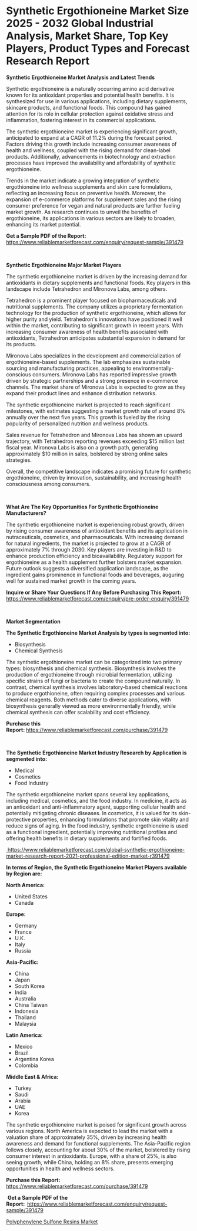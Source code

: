 <p><h1>Synthetic Ergothioneine Market Size 2025 - 2032 Global Industrial Analysis, Market Share, Top Key Players, Product Types and Forecast Research Report</h1></p><p><strong>Synthetic Ergothioneine Market Analysis and Latest Trends</strong></p>
<p><p>Synthetic ergothioneine is a naturally occurring amino acid derivative known for its antioxidant properties and potential health benefits. It is synthesized for use in various applications, including dietary supplements, skincare products, and functional foods. This compound has gained attention for its role in cellular protection against oxidative stress and inflammation, fostering interest in its commercial applications.</p><p>The synthetic ergothioneine market is experiencing significant growth, anticipated to expand at a CAGR of 11.2% during the forecast period. Factors driving this growth include increasing consumer awareness of health and wellness, coupled with the rising demand for clean-label products. Additionally, advancements in biotechnology and extraction processes have improved the availability and affordability of synthetic ergothioneine. </p><p>Trends in the market indicate a growing integration of synthetic ergothioneine into wellness supplements and skin care formulations, reflecting an increasing focus on preventive health. Moreover, the expansion of e-commerce platforms for supplement sales and the rising consumer preference for vegan and natural products are further fueling market growth. As research continues to unveil the benefits of ergothioneine, its applications in various sectors are likely to broaden, enhancing its market potential.</p></p>
<p><strong>Get a Sample PDF of the Report:&nbsp;</strong> <a href="https://www.reliablemarketforecast.com/enquiry/request-sample/391479?utm_campaign=2533&utm_medium=2&utm_source=Github&utm_content=ia&utm_term=29032025&utm_id=synthetic-ergothioneine">https://www.reliablemarketforecast.com/enquiry/request-sample/391479</a></p>
<p>&nbsp;</p>
<p><strong>Synthetic Ergothioneine Major Market Players</strong></p>
<p><p>The synthetic ergothioneine market is driven by the increasing demand for antioxidants in dietary supplements and functional foods. Key players in this landscape include Tetrahedron and Mironova Labs, among others.</p><p>Tetrahedron is a prominent player focused on biopharmaceuticals and nutritional supplements. The company utilizes a proprietary fermentation technology for the production of synthetic ergothioneine, which allows for higher purity and yield. Tetrahedron's innovations have positioned it well within the market, contributing to significant growth in recent years. With increasing consumer awareness of health benefits associated with antioxidants, Tetrahedron anticipates substantial expansion in demand for its products.</p><p>Mironova Labs specializes in the development and commercialization of ergothioneine-based supplements. The lab emphasizes sustainable sourcing and manufacturing practices, appealing to environmentally-conscious consumers. Mironova Labs has reported impressive growth driven by strategic partnerships and a strong presence in e-commerce channels. The market share of Mironova Labs is expected to grow as they expand their product lines and enhance distribution networks.</p><p>The synthetic ergothioneine market is projected to reach significant milestones, with estimates suggesting a market growth rate of around 8% annually over the next five years. This growth is fueled by the rising popularity of personalized nutrition and wellness products.</p><p>Sales revenue for Tetrahedron and Mironova Labs has shown an upward trajectory, with Tetrahedron reporting revenues exceeding $15 million last fiscal year. Mironova Labs is also on a growth path, generating approximately $10 million in sales, bolstered by strong online sales strategies.</p><p>Overall, the competitive landscape indicates a promising future for synthetic ergothioneine, driven by innovation, sustainability, and increasing health consciousness among consumers.</p></p>
<p>&nbsp;</p>
<p><strong>What Are The Key Opportunities For Synthetic Ergothioneine Manufacturers?</strong></p>
<p><p>The synthetic ergothioneine market is experiencing robust growth, driven by rising consumer awareness of antioxidant benefits and its application in nutraceuticals, cosmetics, and pharmaceuticals. With increasing demand for natural ingredients, the market is projected to grow at a CAGR of approximately 7% through 2030. Key players are investing in R&D to enhance production efficiency and bioavailability. Regulatory support for ergothioneine as a health supplement further bolsters market expansion. Future outlook suggests a diversified application landscape, as the ingredient gains prominence in functional foods and beverages, auguring well for sustained market growth in the coming years.</p></p>
<p><strong>Inquire or Share Your Questions If Any Before Purchasing This Report:</strong> <a href="https://www.reliablemarketforecast.com/enquiry/pre-order-enquiry/391479?utm_campaign=2533&utm_medium=2&utm_source=Github&utm_content=ia&utm_term=29032025&utm_id=synthetic-ergothioneine">https://www.reliablemarketforecast.com/enquiry/pre-order-enquiry/391479</a></p>
<p>&nbsp;</p>
<p><strong>Market Segmentation</strong></p>
<p><strong>The Synthetic Ergothioneine Market Analysis by types is segmented into:</strong></p>
<p><ul><li>Biosynthesis</li><li>Chemical Synthesis</li></ul></p>
<p><p>The synthetic ergothioneine market can be categorized into two primary types: biosynthesis and chemical synthesis. Biosynthesis involves the production of ergothioneine through microbial fermentation, utilizing specific strains of fungi or bacteria to create the compound naturally. In contrast, chemical synthesis involves laboratory-based chemical reactions to produce ergothioneine, often requiring complex processes and various chemical reagents. Both methods cater to diverse applications, with biosynthesis generally viewed as more environmentally friendly, while chemical synthesis can offer scalability and cost efficiency.</p></p>
<p><strong>Purchase this Report:&nbsp;</strong><a href="https://www.reliablemarketforecast.com/purchase/391479?utm_campaign=2533&utm_medium=2&utm_source=Github&utm_content=ia&utm_term=29032025&utm_id=synthetic-ergothioneine">https://www.reliablemarketforecast.com/purchase/391479</a></p>
<p>&nbsp;</p>
<p><strong>The Synthetic Ergothioneine Market Industry Research by Application is segmented into:</strong></p>
<p><ul><li>Medical</li><li>Cosmetics</li><li>Food Industry</li></ul></p>
<p><p>The synthetic ergothioneine market spans several key applications, including medical, cosmetics, and the food industry. In medicine, it acts as an antioxidant and anti-inflammatory agent, supporting cellular health and potentially mitigating chronic diseases. In cosmetics, it is valued for its skin-protective properties, enhancing formulations that promote skin vitality and reduce signs of aging. In the food industry, synthetic ergothioneine is used as a functional ingredient, potentially improving nutritional profiles and offering health benefits in dietary supplements and fortified foods.</p></p>
<p><a href="https://www.reliablemarketforecast.com/global-synthetic-ergothioneine-market-research-report-2021-professional-edition-market-r391479?utm_campaign=2533&utm_medium=2&utm_source=Github&utm_content=ia&utm_term=29032025&utm_id=synthetic-ergothioneine">&nbsp;https://www.reliablemarketforecast.com/global-synthetic-ergothioneine-market-research-report-2021-professional-edition-market-r391479</a></p>
<p><strong>In terms of Region, the Synthetic Ergothioneine Market Players available by Region are:</strong></p>
<p>
    <p> <strong> North America: </strong>
        <ul>
            <li>United States</li>
            <li>Canada</li>
        </ul>
        </p> 
    <p> <strong> Europe: </strong>
        <ul>
            <li>Germany</li>
            <li>France</li>
            <li>U.K.</li>
            <li>Italy</li>
            <li>Russia</li>
        </ul>
        </p> 
    <p> <strong> Asia-Pacific: </strong>
        <ul>
            <li>China</li>
            <li>Japan</li>
            <li>South Korea</li>
            <li>India</li>
            <li>Australia</li>
            <li>China Taiwan</li>
            <li>Indonesia</li>
            <li>Thailand</li>
            <li>Malaysia</li>
        </ul>
        </p> 
    <p> <strong> Latin America: </strong>
        <ul>
            <li>Mexico</li>
            <li>Brazil</li>
            <li>Argentina Korea</li>
            <li>Colombia</li>
        </ul>
        </p> 
    <p> <strong> Middle East & Africa: </strong>
        <ul>
            <li>Turkey</li>
            <li>Saudi</li>
            <li>Arabia</li>
            <li>UAE</li>
            <li>Korea</li>
        </ul>
    </p>
    </p>
<p><p>The synthetic ergothioneine market is poised for significant growth across various regions. North America is expected to lead the market with a valuation share of approximately 35%, driven by increasing health awareness and demand for functional supplements. The Asia-Pacific region follows closely, accounting for about 30% of the market, bolstered by rising consumer interest in antioxidants. Europe, with a share of 25%, is also seeing growth, while China, holding an 8% share, presents emerging opportunities in health and wellness sectors.</p></p>
<p><strong>Purchase this Report: </strong><a href="https://www.reliablemarketforecast.com/purchase/391479?utm_campaign=2533&utm_medium=2&utm_source=Github&utm_content=ia&utm_term=29032025&utm_id=synthetic-ergothioneine">https://www.reliablemarketforecast.com/purchase/391479</a></p>
<p>&nbsp;<strong>Get a Sample PDF of the Report:&nbsp;&nbsp;</strong><a href="https://www.reliablemarketforecast.com/enquiry/request-sample/391479?utm_campaign=2533&utm_medium=2&utm_source=Github&utm_content=ia&utm_term=29032025&utm_id=synthetic-ergothioneine">https://www.reliablemarketforecast.com/enquiry/request-sample/391479</a></p>
<p><strong></strong></p>
<p><p><a href="https://github.com/hillsmyung726/Market-Research-Report-List-1/blob/main/polyphenylene-sulfone-resins-market.md?utm_campaign=2533&utm_medium=2&utm_source=Github&utm_content=ia&utm_term=29032025&utm_id=synthetic-ergothioneine">Polyphenylene Sulfone Resins Market</a></p></p>